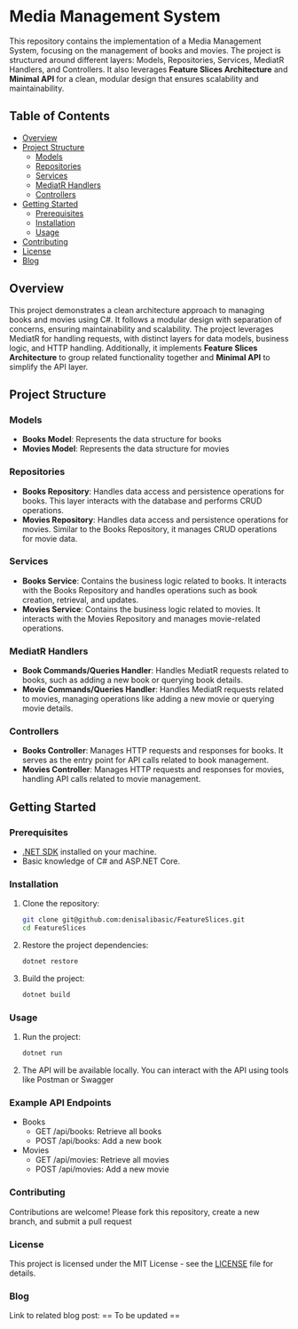 # Media Management System

This repository contains the implementation of a Media Management System, focusing on the management of books and movies. The project is structured around different layers: Models, Repositories, Services, MediatR Handlers, and Controllers. It also leverages **Feature Slices Architecture** and **Minimal API** for a clean, modular design that ensures scalability and maintainability.

## Table of Contents

- [Overview](#overview)
- [Project Structure](#project-structure)
  - [Models](#models)
  - [Repositories](#repositories)
  - [Services](#services)
  - [MediatR Handlers](#mediatr-handlers)
  - [Controllers](#controllers)
- [Getting Started](#getting-started)
  - [Prerequisites](#prerequisites)
  - [Installation](#installation)
  - [Usage](#usage)
- [Contributing](#contributing)
- [License](#license)
- [Blog](#blog)

## Overview

This project demonstrates a clean architecture approach to managing books and movies using C#. It follows a modular design with separation of concerns, ensuring maintainability and scalability. The project leverages MediatR for handling requests, with distinct layers for data models, business logic, and HTTP handling. Additionally, it implements **Feature Slices Architecture** to group related functionality together and **Minimal API** to simplify the API layer.

## Project Structure

### Models

- **Books Model**: Represents the data structure for books
- **Movies Model**: Represents the data structure for movies

### Repositories

- **Books Repository**: Handles data access and persistence operations for books. This layer interacts with the database and performs CRUD operations.
- **Movies Repository**: Handles data access and persistence operations for movies. Similar to the Books Repository, it manages CRUD operations for movie data.

### Services

- **Books Service**: Contains the business logic related to books. It interacts with the Books Repository and handles operations such as book creation, retrieval, and updates.
- **Movies Service**: Contains the business logic related to movies. It interacts with the Movies Repository and manages movie-related operations.

### MediatR Handlers

- **Book Commands/Queries Handler**: Handles MediatR requests related to books, such as adding a new book or querying book details.
- **Movie Commands/Queries Handler**: Handles MediatR requests related to movies, managing operations like adding a new movie or querying movie details.

### Controllers

- **Books Controller**: Manages HTTP requests and responses for books. It serves as the entry point for API calls related to book management.
- **Movies Controller**: Manages HTTP requests and responses for movies, handling API calls related to movie management.

## Getting Started

### Prerequisites

- [.NET SDK](https://dotnet.microsoft.com/download) installed on your machine.
- Basic knowledge of C# and ASP.NET Core.

### Installation

1. Clone the repository:

   ```bash
   git clone git@github.com:denisalibasic/FeatureSlices.git
   cd FeatureSlices
   ```
2. Restore the project dependencies:

    ```bash
   dotnet restore
   ```
3. Build the project:

   ```bash
   dotnet build
   ```

### Usage

1. Run the project:

   ```bash
   dotnet run
   ```
2. The API will be available locally. You can interact with the API using tools like Postman or Swagger

### Example API Endpoints

- Books
  - GET /api/books: Retrieve all books
  - POST /api/books: Add a new book
- Movies
  - GET /api/movies: Retrieve all movies
  - POST /api/movies: Add a new movie

### Contributing
Contributions are welcome! Please fork this repository, create a new branch, and submit a pull request

### License
This project is licensed under the MIT License - see the [LICENSE](LICENSE) file for details.

### Blog
Link to related blog post:
== To be updated ==
